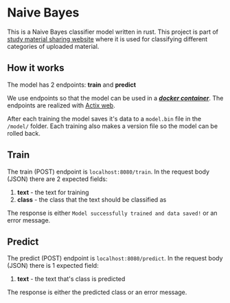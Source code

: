 # Naive Bayes

This is a Naive Bayes classifier model written in rust. This project is part of [study material sharing website](https://openabi.ee) where it is used for classifying different categories of uploaded material.    

## How it works

The model has 2 endpoints: **train** and **predict**

We use endpoints so that the model can be used in a [***docker container***](https://www.docker.com/). The endpoints are realized with [Actix web](https://actix.rs/).

After each training the model saves it's data to a `model.bin` file in the `/model/` folder. Each training also makes a version file so the model can be rolled back.

## Train

The train (POST) endpoint is ```localhost:8080/train```. In the request body (JSON) there are 2 expected fields:
1. **text** - the text for training
2. **class** - the class that the text should be classified as

The response is either `Model successfully trained and data saved!` or an error message.

## Predict

The predict (POST) endpoint is ```localhost:8080/predict```. In the request body (JSON) there is 1 expected field:
1. **text** - the text that's class is predicted

The response is either the predicted class or an error message.
